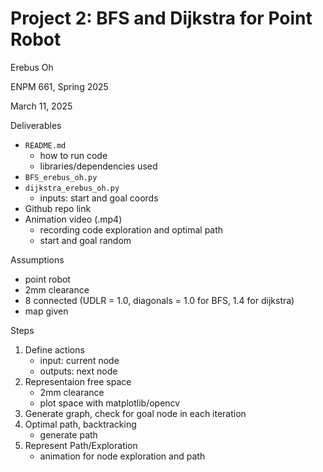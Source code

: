 # Project 2: BFS and Dijkstra for Point Robot

Erebus Oh

ENPM 661, Spring 2025

March 11, 2025

Deliverables
- `README.md`
    - how to run code
    - libraries/dependencies used
- `BFS_erebus_oh.py`
- `dijkstra_erebus_oh.py`
    - inputs: start and goal coords
- Github repo link
- Animation video (.mp4)
    - recording code exploration and optimal path
    - start and goal random

Assumptions
- point robot
- 2mm clearance
- 8 connected (UDLR = 1.0, diagonals = 1.0 for BFS, 1.4 for dijkstra)
- map given

Steps
1. Define actions
    - input: current node
    - outputs: next node
2. Representaion free space
    - 2mm clearance
    - plot space with matplotlib/opencv
3. Generate graph, check for goal node in each iteration
4. Optimal path, backtracking
    - generate path
5. Represent Path/Exploration
    - animation for node exploration and path
